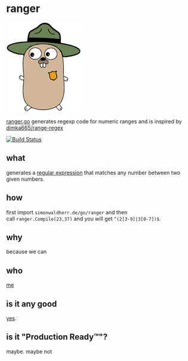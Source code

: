 # ranger

![Golang RegExp Ranger](https://raw.githubusercontent.com/SimonWaldherr/ranger/master/ranger.gif)

[ranger.go](https://simonwaldherr.de/go/ranger) generates regexp code for numeric ranges and is inspired by [dimka665/range-regex](https://github.com/dimka665/range-regex)  

[![Build Status](https://travis-ci.org/SimonWaldherr/ranger.svg?branch=master)](https://travis-ci.org/SimonWaldherr/ranger)

## what

generates a [regular expression](https://en.wikipedia.org/wiki/Regular_expression) that matches any number between two given numbers.

## how

first import ```simonwaldherr.de/go/ranger``` and then   
call ```ranger.Compile(23,37)``` and you will get ```^(2[3-9]|3[0-7])$```.

## why

because we can

## who

[me](https://simonwaldherr.de)

## is it any good

[yes](http://news.ycombinator.com/item?id=3067434).

## is it "Production Ready™"?

maybe. maybe not
